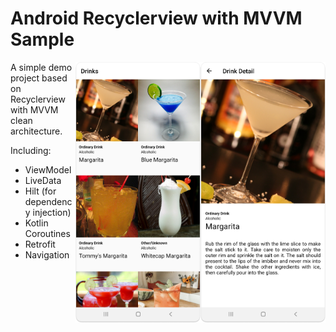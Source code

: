 # Android Recyclerview with MVVM Sample

<img align="right" src="./image/drink-detail.png" width="200">
<img align="right" src="./image/drink.png" width="200">

A simple demo project based on Recyclerview with MVVM clean architecture.

Including:
 * ViewModel
 * LiveData
 * Hilt (for dependency injection)
 * Kotlin Coroutines
 * Retrofit
 * Navigation
 